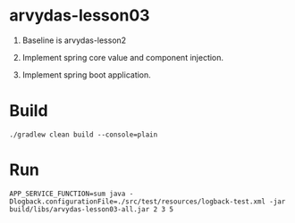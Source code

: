 # arvydas-lesson03

1. Baseline is arvydas-lesson2

2. Implement spring core value and component injection.

3. Implement spring boot application.

# Build
```
./gradlew clean build --console=plain
```

# Run
```
APP_SERVICE_FUNCTION=sum java -Dlogback.configurationFile=./src/test/resources/logback-test.xml -jar build/libs/arvydas-lesson03-all.jar 2 3 5
```

